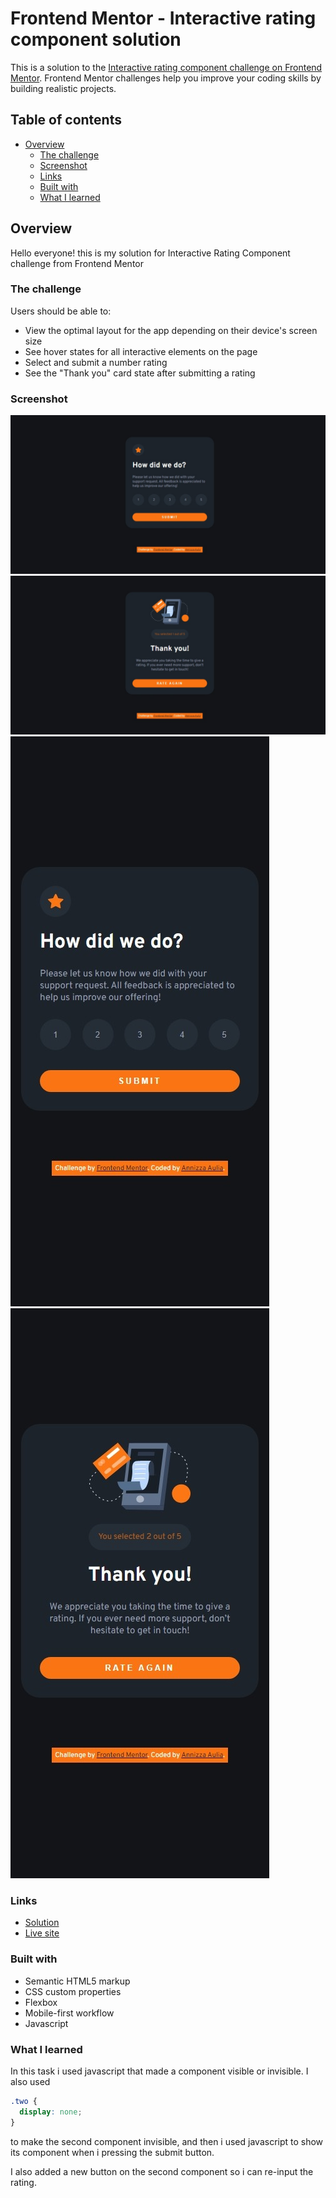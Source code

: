 # Frontend Mentor - Interactive rating component solution

This is a solution to the [Interactive rating component challenge on Frontend Mentor](https://www.frontendmentor.io/challenges/interactive-rating-component-koxpeBUmI). Frontend Mentor challenges help you improve your coding skills by building realistic projects. 

## Table of contents

- [Overview](#overview)
  - [The challenge](#the-challenge)
  - [Screenshot](#screenshot)
  - [Links](#links)
  - [Built with](#built-with)
  - [What I learned](#what-i-learned)

## Overview

Hello everyone! this is my solution for Interactive Rating Component challenge from Frontend Mentor

### The challenge

Users should be able to:

- View the optimal layout for the app depending on their device's screen size
- See hover states for all interactive elements on the page
- Select and submit a number rating
- See the "Thank you" card state after submitting a rating

### Screenshot

![Desktop view page 1](./screenshots/desktop-view-1.jpeg)
![Desktop view page 2](./screenshots/desktop-view-2.jpeg)
![Mobile view page 1](./screenshots/mobile-view-1.jpeg)
![Mobile view page 2](./screenshots/mobile-view-2.jpeg)

### Links

- [Solution](https://www.frontendmentor.io/solutions/interactive-rating-component-il6jwcT4fk)
- [Live site](https://interactive-rating-component-powreze.netlify.app/)

### Built with

- Semantic HTML5 markup
- CSS custom properties
- Flexbox
- Mobile-first workflow
- Javascript

### What I learned

In this task i used javascript that made a component visible or invisible. I also used

```css
.two {
  display: none;
}
```
to make the second component invisible, and then i used javascript to show its component when i pressing the submit button.

I also added a new button on the second component so i can re-input the rating.